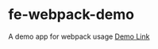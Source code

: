# fe-webpack-demo
A demo app for webpack usage
[Demo Link](https://josygeorge.github.io/fe-webpack-demo/)
